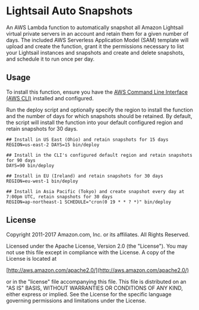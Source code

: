 # Lightsail Auto Snapshots

An AWS Lambda function to automatically snapshot all Amazon Lightsail virtual
private servers in an account and retain them for a given number of days. The
included AWS Serverless Application Model (SAM) template will upload and create
the function, grant it the permissions necessary to list your Lightsail
instances and snapshots and create and delete snapshots, and schedule it to run
once per day.

## Usage

To install this function, ensure you have the [AWS Command Line Interface
(AWS CLI)][cli] installed and configured.

Run the deploy script and optionally specify the region to install the function
and the number of days for which snapshots should be retained. By default, the
script will install the function into your default configured region and retain
snapshots for 30 days.

```console
## Install in US East (Ohio) and retain snapshots for 15 days
REGION=us-east-2 DAYS=15 bin/deploy

## Install in the CLI's configured default region and retain snapshots for 90 days
DAYS=90 bin/deploy

## Install in EU (Ireland) and retain snapshots for 30 days
REGION=eu-west-1 bin/deploy

## Install in Asia Pacific (Tokyo) and create snapshot every day at 7:00pm UTC, retain snapshots for 30 days
REGION=ap-northeast-1 SCHEDULE="cron(0 19 * * ? *)" bin/deploy
```

## License

Copyright 2011-2017 Amazon.com, Inc. or its affiliates. All Rights Reserved.

Licensed under the Apache License, Version 2.0 (the "License"). You may not use this file except in compliance with the License. A copy of the License is located at

[http://aws.amazon.com/apache2.0/](http://aws.amazon.com/apache2.0/)

or in the "license" file accompanying this file. This file is distributed on an "AS IS" BASIS, WITHOUT WARRANTIES OR CONDITIONS OF ANY KIND, either express or implied. See the License for the specific language governing permissions and limitations under the License.

[cli]: https://aws.amazon.com/documentation/cli/
